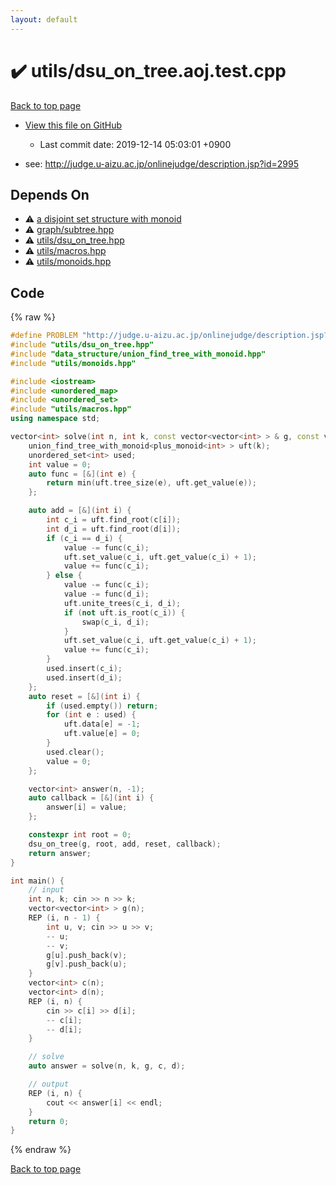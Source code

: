 ```yaml
---
layout: default
---
```


<!-- mathjax config similar to math.stackexchange -->
<script type="text/javascript" async
  src="https://cdnjs.cloudflare.com/ajax/libs/mathjax/2.7.5/MathJax.js?config=TeX-MML-AM_CHTML">
</script>
<script type="text/x-mathjax-config">
  MathJax.Hub.Config({
    TeX: { equationNumbers: { autoNumber: "AMS" }},
    tex2jax: {
      inlineMath: [ ['$','$'] ],
      processEscapes: true
    },
    "HTML-CSS": { matchFontHeight: false },
    displayAlign: "left",
    displayIndent: "2em"
  });
</script>

<script type="text/javascript" src="https://cdnjs.cloudflare.com/ajax/libs/jquery/3.4.1/jquery.min.js"></script>
<script src="https://cdn.jsdelivr.net/npm/jquery-balloon-js@1.1.2/jquery.balloon.min.js" integrity="sha256-ZEYs9VrgAeNuPvs15E39OsyOJaIkXEEt10fzxJ20+2I=" crossorigin="anonymous"></script>
<script type="text/javascript" src="../../assets/js/copy-button.js"></script>
<link rel="stylesheet" href="../../assets/css/copy-button.css" />


# :heavy_check_mark: utils/dsu_on_tree.aoj.test.cpp
<a href="../../index.html">Back to top page</a>

* <a href="{{ site.github.repository_url }}/blob/master/utils/dsu_on_tree.aoj.test.cpp">View this file on GitHub</a>
    - Last commit date: 2019-12-14 05:03:01 +0900


* see: <a href="http://judge.u-aizu.ac.jp/onlinejudge/description.jsp?id=2995">http://judge.u-aizu.ac.jp/onlinejudge/description.jsp?id=2995</a>


## Depends On
* :warning: <a href="../../library/data_structure/union_find_tree_with_monoid.hpp.html">a disjoint set structure with monoid</a>
* :warning: <a href="../../library/graph/subtree.hpp.html">graph/subtree.hpp</a>
* :warning: <a href="../../library/utils/dsu_on_tree.hpp.html">utils/dsu_on_tree.hpp</a>
* :warning: <a href="../../library/utils/macros.hpp.html">utils/macros.hpp</a>
* :warning: <a href="../../library/utils/monoids.hpp.html">utils/monoids.hpp</a>


## Code
{% raw %}
```cpp
#define PROBLEM "http://judge.u-aizu.ac.jp/onlinejudge/description.jsp?id=2995"
#include "utils/dsu_on_tree.hpp"
#include "data_structure/union_find_tree_with_monoid.hpp"
#include "utils/monoids.hpp"

#include <iostream>
#include <unordered_map>
#include <unordered_set>
#include "utils/macros.hpp"
using namespace std;

vector<int> solve(int n, int k, const vector<vector<int> > & g, const vector<int> & c, const vector<int> & d) {
    union_find_tree_with_monoid<plus_monoid<int> > uft(k);
    unordered_set<int> used;
    int value = 0;
    auto func = [&](int e) {
        return min(uft.tree_size(e), uft.get_value(e));
    };

    auto add = [&](int i) {
        int c_i = uft.find_root(c[i]);
        int d_i = uft.find_root(d[i]);
        if (c_i == d_i) {
            value -= func(c_i);
            uft.set_value(c_i, uft.get_value(c_i) + 1);
            value += func(c_i);
        } else {
            value -= func(c_i);
            value -= func(d_i);
            uft.unite_trees(c_i, d_i);
            if (not uft.is_root(c_i)) {
                swap(c_i, d_i);
            }
            uft.set_value(c_i, uft.get_value(c_i) + 1);
            value += func(c_i);
        }
        used.insert(c_i);
        used.insert(d_i);
    };
    auto reset = [&](int i) {
        if (used.empty()) return;
        for (int e : used) {
            uft.data[e] = -1;
            uft.value[e] = 0;
        }
        used.clear();
        value = 0;
    };

    vector<int> answer(n, -1);
    auto callback = [&](int i) {
        answer[i] = value;
    };

    constexpr int root = 0;
    dsu_on_tree(g, root, add, reset, callback);
    return answer;
}

int main() {
    // input
    int n, k; cin >> n >> k;
    vector<vector<int> > g(n);
    REP (i, n - 1) {
        int u, v; cin >> u >> v;
        -- u;
        -- v;
        g[u].push_back(v);
        g[v].push_back(u);
    }
    vector<int> c(n);
    vector<int> d(n);
    REP (i, n) {
        cin >> c[i] >> d[i];
        -- c[i];
        -- d[i];
    }

    // solve
    auto answer = solve(n, k, g, c, d);

    // output
    REP (i, n) {
        cout << answer[i] << endl;
    }
    return 0;
}

```
{% endraw %}

<a href="../../index.html">Back to top page</a>

